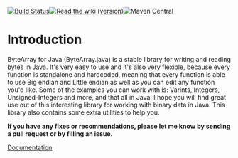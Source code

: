 [![Build Status](https://travis-ci.org/Zaseth/ByteArray.java.svg?branch=master)](https://travis-ci.org/Zaseth/ByteArray.java)[![Read the wiki (version)](https://img.shields.io/readthedocs/pip/stable.svg)](https://github.com/Zaseth/ByteArray.java/wiki)![Maven Central](https://img.shields.io/maven-central/v/org.apache.maven/apache-maven.svg)

# Introduction
ByteArray for Java (ByteArray.java) is a stable library for writing and reading bytes in Java. It's very easy to use and it's also very flexible, because every function is standalone and hardcoded, meaning that every function is able to use Big endian and Little endian as well as you can edit any function you'd like. Some of the examples you can work with is: Varints, Integers, Unsigned-Integers and more, and that all in Java! I hope you will find great use out of this interesting library for working with binary data in Java. This library also contains some extra utilities to help you.

**If you have any fixes or recommendations, please let me know by sending a pull request or by filling an issue.**

[Documentation](https://github.com/Zaseth/ByteArray.java/wiki)
